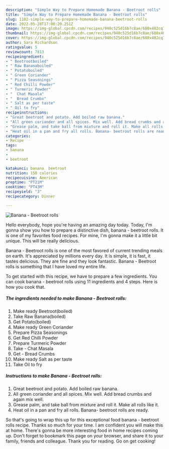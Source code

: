 ```yaml
---
description: "Simple Way to Prepare Homemade Banana - Beetroot rolls"
title: "Simple Way to Prepare Homemade Banana - Beetroot rolls"
slug: 1102-simple-way-to-prepare-homemade-banana-beetroot-rolls
date: 2022-05-28T17:00:20.251Z
image: https://img-global.cpcdn.com/recipes/940c525d16b7c8ae/680x482cq70/banana-beetroot-rolls-recipe-main-photo.jpg
thumbnail: https://img-global.cpcdn.com/recipes/940c525d16b7c8ae/680x482cq70/banana-beetroot-rolls-recipe-main-photo.jpg
cover: https://img-global.cpcdn.com/recipes/940c525d16b7c8ae/680x482cq70/banana-beetroot-rolls-recipe-main-photo.jpg
author: Sara Richardson
ratingvalue: 5
reviewcount: 7813
recipeingredient:
- " Beetrootboiled"
- " Raw Bananaboiled"
- " Potatoboiled"
- " Green Coriander"
- " Pizza Seasonings"
- " Red Chilli Powder"
- " Turmeric Powder"
- "  Chat Masala"
- "  Bread Crumbs"
- " Salt as per taste"
- " Oil to fry"
recipeinstructions:
- "Great beetroot and potato. Add boiled raw banana."
- "All green coriander and all spices. Mix well. Add bread crumbs and again mix well."
- "Grease palm, and take ball from mixture and roll it. Make all rolls like it."
- "Heat oil in a pan and fry all rolls. Banana- beetroot rolls are ready."
categories:
- Recipe
tags:
- banana
- 
- beetroot

katakunci: banana  beetroot 
nutrition: 150 calories
recipecuisine: American
preptime: "PT21M"
cooktime: "PT43M"
recipeyield: "3"
recipecategory: Dinner

---
```



![Banana - Beetroot rolls](https://img-global.cpcdn.com/recipes/940c525d16b7c8ae/680x482cq70/banana-beetroot-rolls-recipe-main-photo.jpg)

Hello everybody, hope you're having an amazing day today. Today, I'm gonna show you how to prepare a distinctive dish, banana - beetroot rolls. It is one of my favorites food recipes. For mine, I'm gonna make it a little bit unique. This will be really delicious.



Banana - Beetroot rolls is one of the most favored of current trending meals on earth. It's appreciated by millions every day. It is simple, it is fast, it tastes delicious. They are fine and they look fantastic. Banana - Beetroot rolls is something that I have loved my entire life.


To get started with this recipe, we have to prepare a few ingredients. You can cook banana - beetroot rolls using 11 ingredients and 4 steps. Here is how you cook that.

<!--inarticleads1-->

##### The ingredients needed to make Banana - Beetroot rolls:

1. Make ready  Beetroot(boiled)
1. Take  Raw Banana(boiled)
1. Get  Potato(boiled)
1. Make ready  Green Coriander
1. Prepare  Pizza Seasonings
1. Get  Red Chilli Powder
1. Prepare  Turmeric Powder
1. Take  - Chat Masala
1. Get  - Bread Crumbs
1. Make ready  Salt as per taste
1. Take  Oil to fry




<!--inarticleads2-->

##### Instructions to make Banana - Beetroot rolls:

1. Great beetroot and potato. Add boiled raw banana.
1. All green coriander and all spices. Mix well. Add bread crumbs and again mix well.
1. Grease palm, and take ball from mixture and roll it. Make all rolls like it.
1. Heat oil in a pan and fry all rolls. Banana- beetroot rolls are ready.




So that's going to wrap this up for this exceptional food banana - beetroot rolls recipe. Thanks so much for your time. I am confident you will make this at home. There's gonna be more interesting food in home recipes coming up. Don't forget to bookmark this page on your browser, and share it to your family, friends and colleague. Thank you for reading. Go on get cooking!
